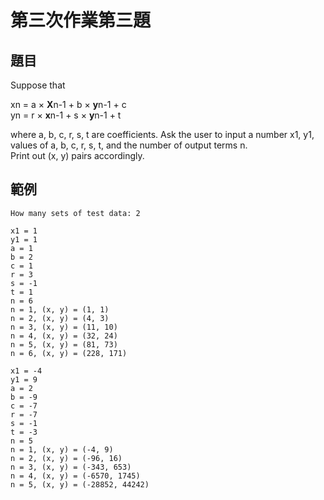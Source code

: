 # 第三次作業第三題
## 題目
Suppose that  
  
xn = a × **X**n-1 + b × **y**n-1 + c  
yn = r × **x**n-1 + s × **y**n-1 + t  
  
where a, b, c, r, s, t are coefficients.
Ask the user to input a number x1, y1, values of a, b, c, r, s, t, and the number of output terms n.  
Print out (x, y) pairs accordingly.
## 範例
```
How many sets of test data: 2

x1 = 1
y1 = 1
a = 1
b = 2
c = 1
r = 3
s = -1
t = 1
n = 6
n = 1, (x, y) = (1, 1)
n = 2, (x, y) = (4, 3)
n = 3, (x, y) = (11, 10)
n = 4, (x, y) = (32, 24)
n = 5, (x, y) = (81, 73)
n = 6, (x, y) = (228, 171)

x1 = -4
y1 = 9
a = 2
b = -9
c = -7
r = -7
s = -1
t = -3
n = 5
n = 1, (x, y) = (-4, 9)
n = 2, (x, y) = (-96, 16)
n = 3, (x, y) = (-343, 653)
n = 4, (x, y) = (-6570, 1745)
n = 5, (x, y) = (-28852, 44242)
```
